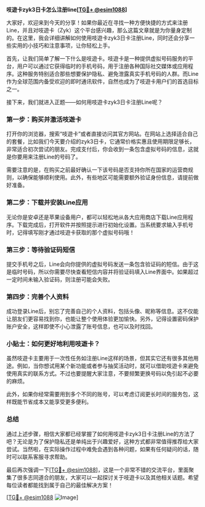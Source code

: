 **吱遊卡zyk3日卡怎么注册line[[TG💪+ @esim1088](https://t.me/s/esim1088)]**

大家好，欢迎来到今天的分享！如果你最近在寻找一种方便快捷的方式来注册Line，并且对吱遊卡（Zyk）这个平台感兴趣，那么这篇文章就是为你量身定制的。在这里，我会详细讲解如何使用吱遊卡zyk3日卡注册Line，同时还会分享一些实用的小技巧和注意事项，让你轻松上手。

首先，让我们简单了解一下什么是吱遊卡。吱遊卡是一种提供虚拟号码服务的平台，用户可以通过它获得临时的手机号码，用于注册各种国际社交媒体或应用程序。这种服务特别适合那些想要保护隐私、避免泄露真实手机号码的人群。而Line作为全球范围内备受欢迎的即时通讯软件，自然也成为了吱遊卡用户们的首选目标之一。

接下来，我们就进入正题——如何用吱遊卡zyk3日卡注册Line呢？

### 第一步：购买并激活吱遊卡

打开你的浏览器，搜索“吱遊卡”或者直接访问其官方网站。在网站上选择适合自己的套餐，比如我们今天要介绍的zyk3日卡，它通常价格实惠且使用期限足够长，非常适合初次尝试的朋友。完成支付后，你会收到一条包含虚拟号码的信息，这就是你要用来注册Line的号码了。

需要注意的是，在购买之前最好确认一下该号码是否支持你所在国家的运营商规则，以确保能够顺利使用。此外，有些地区可能需要额外验证身份信息，请提前做好准备。

### 第二步：下载并安装Line应用

无论你是安卓还是苹果设备用户，都可以轻松地从各大应用商店下载Line应用程序。下载完成后，打开软件并按照提示进行初始化设置。当系统要求输入手机号时，记得填写刚才通过吱遊卡获取的那个虚拟号码哦！

### 第三步：等待验证码短信

提交手机号之后，Line会向你提供的虚拟号码发送一条包含验证码的短信。由于这是临时号码，所以你需要尽快查看短信内容并将验证码填入Line界面中。如果超过一定时间未输入验证码，则注册可能会失败。

### 第四步：完善个人资料

成功登录Line后，别忘了完善自己的个人资料，包括头像、昵称等信息。这不仅能让朋友们更容易找到你，也能让整个使用体验更加愉快。另外，记得设置密码保护账户安全，这样即使不小心泄露了账号信息，也可以及时找回。

### 小贴士：如何更好地利用吱遊卡？

虽然吱遊卡主要用于一次性任务如注册Line这样的场景，但其实它还有很多其他用途。例如，当你想试用某个新功能或者参与抽奖活动时，就可以借助吱遊卡来避免使用真实的联系方式。不过也要提醒大家注意，不要频繁更换号码以免引起不必要的麻烦。

此外，如果你经常需要用到多个不同的账号，可以考虑订阅更长时间的服务包，这样既能节省成本又能享受更多便利。

### 总结

通过上述步骤，相信大家都已经掌握了如何用吱遊卡zyk3日卡注册Line的方法了吧？无论是为了保护隐私还是单纯出于兴趣爱好，这种方式都非常值得推荐给大家尝试。当然啦，在实际操作过程中难免会遇到各种问题，如果有任何疑问的话，随时可以联系客服寻求帮助。

最后再次强调一下[[TG💪+ @esim1088](https://t.me/s/esim1088)]，这是一个非常不错的交流平台，里面聚集了很多志同道合的朋友，大家可以一起探讨关于吱遊卡以及其他相关话题。希望每位读者都能找到属于自己的最佳解决方案！

[[TG💪+ @esim1088](https://t.me/s/esim1088) ![Image](https://i.postimg.cc/4NQfJmqS/Snipaste-2025-05-13-00-14-12.png)]